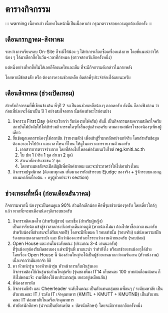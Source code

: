 # ตารางกิจกรรม

::: warning เนื้อหาเก่า
เนื้อหาในหน้านี้เป็นเนื้อหาเก่า กรุณาตรวจสอบความถูกต้องอีกครั้ง
:::

## เดือนกรกฏาคม-สิงหาคม

ระหว่างการเรียนรอบ On-Site ก็จะมีให้น้อง ๆ ได้ทำการเลือกซื้อเครื่องแต่งกาย โดยพี่แนะนำว่าให้น้อง ๆ ได้มาเลือกซื้อในวัน-เวลาที่กำหนด (ตรวจสอบวันอีกครั้งหนึ่ง)

แต่หนึ่งอย่างที่หาซื้อไม่ได้เลยก็คือเนคไทและเข็ม ที่จะมีกิจกรรมดังกล่าวในภายหลัง

โดยหากมีข้อสงสัย หรือ ต้องการความช่วยเหลือ ติดต่อพี่ๆประจำห้องได้เลยนะครับ

## เดือนสิงหาคม (ช่วงเปิดเทอม)

สำหรับกิจกรรมที่พี่เขียนข้างต้น พี่ๆปี 2 จะเป็นคนช่วยเหลือน้องๆ ตลอดครับ ดังนั้น ก็ลองฟังก่อน ว่าก่อนที่น้องจะได้มาเป็น ปี 1 อย่างสมใจอยาก นั้นต้องทำอะไรก่อนบ้าง

1. กิจกรรม First Day (เค้าจะเรียกว่า รับน้องรถไฟครับ) อันนี้ เป็นกิจกรรมตามความสมัครใจครับ สถาบันไม่บังคับให้ไม่เข้าร่วมกิจกรรมใดๆทั้งสี้นอยู่แล้วนะครับ ตามความสมัครใจของน้องๆเพียงผู้เดียว
2. ยื่นข้อมูลเอกสารน้องๆให้สถาบัน (รายงานตัว) เพื่อเข้าสู่รั้วมหาลัยอย่างแท้จริง โดยสำหรับข้อมูล ต้องเอาอะไรไปบ้าง และเวลาไหน ที่ไหน ให้ดูในตารางการรายงานตัวนะครับ
   1. เอกสารการตรวจร่างกาย โดยที่ต้องไปโหลดฟอร์มบนเว็บไซต์ reg.kmitl.ac.th
   2. ใบ ปพ 1 (จริง 1 ชุด สำเนา 2 ชุด)
   3. สำเนาบัตรประชาชน 2 ชุด
   4. โดยทางมหาลัยจะเปิดบัญชีเพื่อหักค่าเทอม และจะประกาศว่าให้ไปเอาช่วงไหน
3. กิจกรรมปฐมนิเทศ (ต้องมาทุกคน เพี่อมาเอารหัสเข้าระบบ Ejudge ของจริง + รู้จักระบบและกฎของมหาลัยเบื้องต้น + ครูผู้ช่วยประจำ section)

## ช่วงเทอมที่หนึ่ง (ก่อนเดือนธันวาคม)

กิจกรรมพวกนี้ น้องๆจะเป็นคนดูแล 90% ส่วนอีกเล็กน้อย คือพี่ๆมาช่วยน้องๆครับ โดยเดี๋ยวใกล้ๆแล้ว พวกพี่ะจะมาเตือนน้องๆอีกรอบนะครับ

1. กิจกรรมติดเนคไท (สำหรับผู้ชาย) และเข็ม (สำหรับผู้หญิง)<br/> เป็นการรับน้องเข้าสู่ชาวลาดกระบังอย่างเต็มภาคภูมิ (หากน้องไม่มา ต้องไปหาซื้อเอาเองนะครับ สำหรับน้องที่เข้างานจะได้รับแจกฟรี) โดยจะมีทั้งหมด 1 รอบเท่านั้น (รอบจริง) แต่น้องควรมาฝึกร้องเพลงของลาดกระบัง และ ฝึกว่าน้องควรทำอะไรระหว่างงานด้วยนะครับ (รอบซ้อม)
2. Open House และงานในระดับคณะ (ประมาณ 3-4 งานนะครับ)<br/> ที่รุ่นน้องๆต้องรับผิดชอบเอง แต่จะมีรุ่นพี่ มาแนะนำ ว่าทำยังไง หรือมาช่วยงานน้องๆได้บ้่าง <br> โดยเรื่อง Open House นี้ น้องส่วนใหญ่จะได้เป็นผู้ช่วยงานมากกว่าคนรันงาน (หัวหน้างาน) เนื่องจากว่ามันยากจ้า อิอิ
3. หา หัวหน้ารุ่น รองหัวหน้ารุ่น หัวหน้าการเก็บเงินรุ่นเอง <br/>กิจกรรมต้องใช้เงินรุ่นซะส่วนใหญ่ครับ (รุ่นของพี่มง IT14 เก็บคนละ 100 บาทต่อเดือนต่อคน ก็ยังไม่พอนะจ๊ะ งานที่ต้องใช้งบประมาณรุ่น เยอะอยู่เหมือนกัน)
4. พี่น้องสายรหัส
5. กิจกรรมกีฬา และ Cheerleader ระดับในคณะ เป็นตัวแทนกลุ่มของเพื่อนๆ / ระดับมหาลัย เป็นตัวแทนคณะ IT / ระดับ IT เจ้าคุณทหาร (KMITL + KMUTT + KMUTNB) เป็นตัวแทนคณะ IT ต่อมหาลัยในเครือเจ้าคุณทหาร
6. ทำบัตรนักศึกษา (น่าจะเป็นบัตรเดบิต + บัตรนักศึกษา) โดยจะมีการบอกอีกครั้งหนึ่ง
